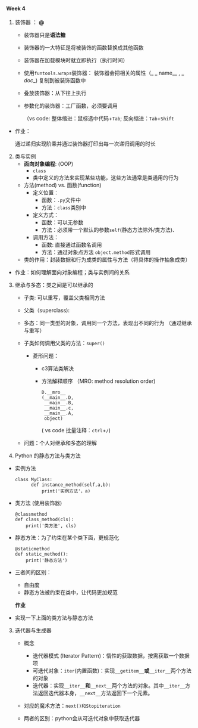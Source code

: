 #### Week 4 

1. 装饰器 ： **@**

   - 装饰器只是**语法糖**

   - 装饰器的一大特征是将被装饰的函数替换成其他函数

   - 装饰器在加载模块时就立即执行（执行时间）

   - 使用`funtools.wraps`装饰器： 装饰器会把相关的属性（_ _ name__ , _ _doc__) 复制到被装饰函数中

   - 叠放装饰器：从下往上执行

   - 参数化的装饰器：工厂函数，必须要调用

     （vs code: 整体缩进：鼠标选中代码+`Tab`; 反向缩进：`Tab`+`Shift`

- 作业：

  通过递归实现阶乘并通过装饰器打印出每一次递归调用的时长

  

2. 类与实例
   - **面向对象编程**: (OOP)
     - `class`
     - 类中定义的方法来实现某些功能，这些方法通常是类通用的行为
   - 方法(method) vs. 函数(function)
     - 定义位置：
       - 函数：`.py`文件中
       - 方法：`class`类别中
     - 定义方式：
       - 函数：可以无参数
       - 方法：必须带一个默认的参数`self`(静态方法除外/类方法)、
     - 调用方法：
       - 函数: 直接通过函数名调用
       - 方法：通过对象点方法 `object.method`形式调用
   - 类的作用：封装数据和行为成类的属性与方法（将具体的操作抽象成类）

- 作业：如何理解面向对象编程；类与实例间的关系

  

3. 继承与多态：类之间是可以继承的

   - 子类: 可以重写，覆盖父类相同方法

   - 父类（superclass):

   - 多态：同一类型的对象，调用同一个方法，表现出不同的行为 （通过继承与重写）

   - 子类如何调用父类的方法：`super()`

     - 菱形问题：

       -  c3算法类解决

       - 方法解释顺序 （MRO: method resolution order)

         ```
         D.__mro__
         (__main__.D,
          __main__.B,
          __main__.c,
          __main__.A,
          object)
         ```

         ( vs code 批量注释：`ctrl`+`/`)

   - 问题：个人对继承和多态的理解

     

4.  Python 的静态方法与类方法

   - 实例方法

     ```
     class MyClass:
           def instance_method(self,a,b):
               print('实例方法'，a)
     ```

     

   - 类方法 (使用装饰器)

     ```
     @classmethod
     def class_method(cls):
         print('类方法', cls)
     ```

     

   - 静态方法：为了约束在某个类下面，更规范化

     ```
     @staticmethod
     def static_method():
         print('静态方法')
     ```

- 三者间的区别：

  - 自由度
  - 静态方法被约束在类中，让代码更加规范

  **作业**

- 实现一下上面的类方法与静态方法

  

3. 迭代器与生成器

   - 概念

     - 迭代器模式 (Iterator Pattern)：惰性的获取数据，按需获取一个数据项
     - 可迭代对象：`iter`(内置函数)：实现`__getitem__`**或**`__iter__`两个方法的对象
     - 迭代器：实现`__iter__`**和**`__next__`两个方法的对象。其中`__iter__`方法返回迭代器本身，`__next__`方法返回下一个元素。

   - 对应的魔术方法：`next()和Stopiteration`

   - 两者的区别：python会从可迭代对象中获取迭代器

     

​    